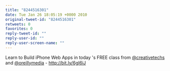 ```yaml
---
title: "8244516301"
date: Tue Jan 26 18:05:19 +0000 2010
original-tweet-id: "8244516301"
retweets: 0
favorites: 0
reply-tweet-id: ""
reply-user-id: ""
reply-user-screen-name: ""
---
```

Learn to Build iPhone Web Apps in today 's FREE class from <a href="https://twitter.com/creativetechs">@creativetechs</a> and <a href="https://twitter.com/oreillymedia">@oreillymedia</a> - http://bit.ly/6gI6iJ
